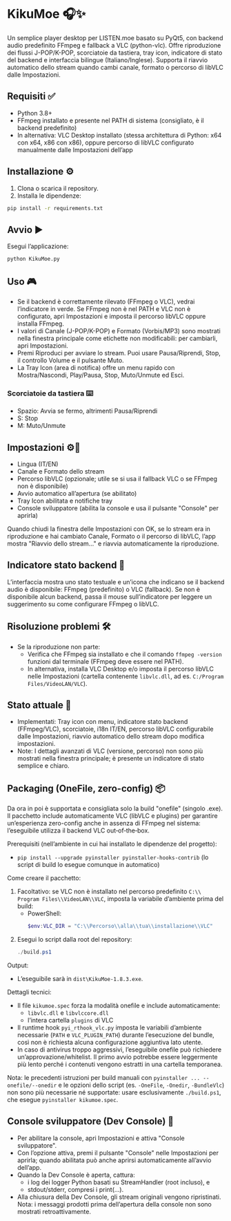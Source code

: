 # KikuMoe 🎧✨

Un semplice player desktop per LISTEN.moe basato su PyQt5, con backend audio predefinito FFmpeg e fallback a VLC (python-vlc). Offre riproduzione dei flussi J-POP/K-POP, scorciatoie da tastiera, tray icon, indicatore di stato del backend e interfaccia bilingue (Italiano/Inglese). Supporta il riavvio automatico dello stream quando cambi canale, formato o percorso di libVLC dalle Impostazioni.

## Requisiti ✅
- Python 3.8+
- FFmpeg installato e presente nel PATH di sistema (consigliato, è il backend predefinito)
- In alternativa: VLC Desktop installato (stessa architettura di Python: x64 con x64, x86 con x86),
  oppure percorso di libVLC configurato manualmente dalle Impostazioni dell’app

## Installazione ⚙️
1. Clona o scarica il repository.
2. Installa le dipendenze:

```bash
pip install -r requirements.txt
```

## Avvio ▶️
Esegui l’applicazione:

```bash
python KikuMoe.py
```

## Uso 🎮
- Se il backend è correttamente rilevato (FFmpeg o VLC), vedrai l’indicatore in verde. Se FFmpeg non è nel PATH e VLC non è configurato, apri Impostazioni e imposta il percorso libVLC oppure installa FFmpeg.
- I valori di Canale (J-POP/K-POP) e Formato (Vorbis/MP3) sono mostrati nella finestra principale come etichette non modificabili: per cambiarli, apri Impostazioni.
- Premi Riproduci per avviare lo stream. Puoi usare Pausa/Riprendi, Stop, il controllo Volume e il pulsante Muto.
- La Tray Icon (area di notifica) offre un menu rapido con Mostra/Nascondi, Play/Pausa, Stop, Muto/Unmute ed Esci.

### Scorciatoie da tastiera ⌨️
- Spazio: Avvia se fermo, altrimenti Pausa/Riprendi
- S: Stop
- M: Muto/Unmute

## Impostazioni ⚙️🧩
- Lingua (IT/EN)
- Canale e Formato dello stream
- Percorso libVLC (opzionale; utile se si usa il fallback VLC o se FFmpeg non è disponibile)
- Avvio automatico all’apertura (se abilitato)
- Tray Icon abilitata e notifiche tray
- Console sviluppatore (abilita la console e usa il pulsante "Console" per aprirla)

Quando chiudi la finestra delle Impostazioni con OK, se lo stream era in riproduzione e hai cambiato Canale, Formato o il percorso di libVLC, l’app mostra "Riavvio dello stream…" e riavvia automaticamente la riproduzione.

## Indicatore stato backend 📶
L’interfaccia mostra uno stato testuale e un’icona che indicano se il backend audio è disponibile: FFmpeg (predefinito) o VLC (fallback). Se non è disponibile alcun backend, passa il mouse sull’indicatore per leggere un suggerimento su come configurare FFmpeg o libVLC.

## Risoluzione problemi 🛠️
- Se la riproduzione non parte:
  - Verifica che FFmpeg sia installato e che il comando `ffmpeg -version` funzioni dal terminale (FFmpeg deve essere nel PATH).
  - In alternativa, installa VLC Desktop e/o imposta il percorso libVLC nelle Impostazioni (cartella contenente `libvlc.dll`, ad es. `C:/Program Files/VideoLAN/VLC`).

## Stato attuale 🚀
- Implementati: Tray icon con menu, indicatore stato backend (FFmpeg/VLC), scorciatoie, i18n IT/EN, percorso libVLC configurabile dalle Impostazioni, riavvio automatico dello stream dopo modifica impostazioni.
- Note: I dettagli avanzati di VLC (versione, percorso) non sono più mostrati nella finestra principale; è presente un indicatore di stato semplice e chiaro.

## Packaging (OneFile, zero-config) 📦

Da ora in poi è supportata e consigliata solo la build "onefile" (singolo .exe). Il pacchetto include automaticamente VLC (libVLC e plugins) per garantire un’esperienza zero-config anche in assenza di FFmpeg nel sistema: l’eseguibile utilizza il backend VLC out‑of‑the‑box.

Prerequisiti (nell’ambiente in cui hai installato le dipendenze del progetto):
- `pip install --upgrade pyinstaller pyinstaller-hooks-contrib` (lo script di build lo esegue comunque in automatico)

Come creare il pacchetto:
1. Facoltativo: se VLC non è installato nel percorso predefinito `C:\\ Program Files\\VideoLAN\\VLC`, imposta la variabile d’ambiente prima del build:
   - PowerShell:
     ```powershell
     $env:VLC_DIR = "C:\\Percorso\\alla\\tua\\installazione\\VLC"
     ```
2. Esegui lo script dalla root del repository:
   ```powershell
   ./build.ps1
   ```

Output:
- L’eseguibile sarà in `dist\KikuMoe-1.8.3.exe`.

Dettagli tecnici:
- Il file `kikumoe.spec` forza la modalità onefile e include automaticamente:
  - `libvlc.dll` e `libvlccore.dll`
  - l’intera cartella `plugins` di VLC
- Il runtime hook `pyi_rthook_vlc.py` imposta le variabili d’ambiente necessarie (`PATH` e `VLC_PLUGIN_PATH`) durante l’esecuzione del bundle, così non è richiesta alcuna configurazione aggiuntiva lato utente.
- In caso di antivirus troppo aggressivi, l’eseguibile onefile può richiedere un’approvazione/whitelist. Il primo avvio potrebbe essere leggermente più lento perché i contenuti vengono estratti in una cartella temporanea.

Nota: le precedenti istruzioni per build manuali con `pyinstaller ... --onefile/--onedir` e le opzioni dello script (es. `-OneFile`, `-Onedir`, `-BundleVlc`) non sono più necessarie né supportate: usare esclusivamente `./build.ps1`, che esegue `pyinstaller kikumoe.spec`.

## Console sviluppatore (Dev Console) 🧪
- Per abilitare la console, apri Impostazioni e attiva "Console sviluppatore".
- Con l’opzione attiva, premi il pulsante "Console" nelle Impostazioni per aprirla; quando abilitata può anche aprirsi automaticamente all’avvio dell’app.
- Quando la Dev Console è aperta, cattura:
  - i log dei logger Python basati su StreamHandler (root incluso), e
  - stdout/stderr, compresi i print(...).
- Alla chiusura della Dev Console, gli stream originali vengono ripristinati. Nota: i messaggi prodotti prima dell’apertura della console non sono mostrati retroattivamente.
